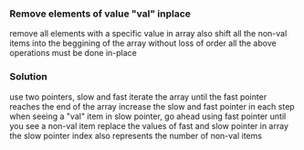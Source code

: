 ### Remove elements of value "val" inplace
remove all elements with a specific value in array
also shift all the non-val items into the beggining of the array without loss of order
all the above operations must be done in-place

### Solution
use two pointers, slow and fast
iterate the array until the fast pointer reaches the end of the array
increase the slow and fast pointer in each step
when seeing a "val" item in slow pointer, go ahead using fast pointer until you see a non-val item
replace the values of fast and slow pointer in array
the slow pointer index also represents the number of non-val items